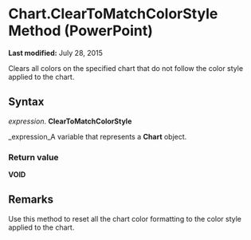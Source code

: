 
# Chart.ClearToMatchColorStyle Method (PowerPoint)

 **Last modified:** July 28, 2015

Clears all colors on the specified chart that do not follow the color style applied to the chart.

## Syntax

 _expression_. **ClearToMatchColorStyle**

 _expression_A variable that represents a  **Chart** object.


### Return value

 **VOID**


## Remarks

Use this method to reset all the chart color formatting to the color style applied to the chart.


